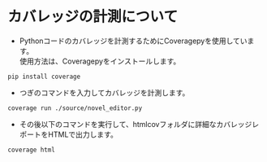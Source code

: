 # カバレッジの計測について
- Pythonコードのカバレッジを計測するためにCoveragepyを使用しています。  
使用方法は、Coveragepyをインストールします。

```
pip install coverage
```

- つぎのコマンドを入力してカバレッジを計測します。

```
coverage run ./source/novel_editor.py
```

- その後以下のコマンドを実行して、htmlcovフォルダに詳細なカバレッジレポートをHTMLで出力します。

```
coverage html
```
